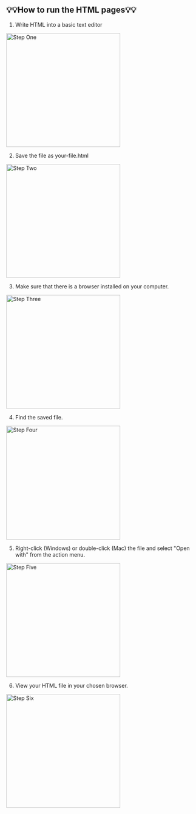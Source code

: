 ## :bulb::bulb:How to run the HTML pages:bulb::bulb:

1. Write HTML into a basic text editor

<img src="https://www.wikihow.com/images/thumb/f/fc/Run-a-HTML-File-Step-2-Version-3.jpg/aid2609617-v4-728px-Run-a-HTML-File-Step-2-Version-3.jpg.webp" width="300px" alt="Step One" />

2. Save the file as your-file.html

<img src="https://www.wikihow.com/images/thumb/f/ff/Run-a-HTML-File-Step-3-Version-3.jpg/aid2609617-v4-728px-Run-a-HTML-File-Step-3-Version-3.jpg.webp" width="300px" alt="Step Two" />

3. Make sure that there is a browser installed on your computer.

<img src="https://www.wikihow.com/images/thumb/1/1e/Run-a-HTML-File-Step-4-Version-3.jpg/aid2609617-v4-728px-Run-a-HTML-File-Step-4-Version-3.jpg.webp" width="300px" alt="Step Three" />

4. Find the saved file.

<img src="https://www.wikihow.com/images/thumb/9/92/Run-a-HTML-File-Step-5-Version-3.jpg/aid2609617-v4-728px-Run-a-HTML-File-Step-5-Version-3.jpg.webp" width="300px" alt="Step Four" />


5. Right-click (Windows) or double-click (Mac) the file and select "Open with" from the action menu. 

<img src="https://www.wikihow.com/images/thumb/2/2a/Run-a-HTML-File-Step-6-Version-3.jpg/aid2609617-v4-728px-Run-a-HTML-File-Step-6-Version-3.jpg.webp" width="300px" alt="Step Five" />


6. View your HTML file in your chosen browser.

<img src="https://www.wikihow.com/images/thumb/9/97/Run-a-HTML-File-Step-7.jpg/aid2609617-v4-728px-Run-a-HTML-File-Step-7.jpg.webp" width="300px" alt="Step Six" />

